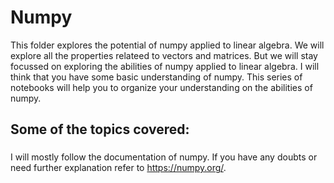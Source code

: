 # Numpy
This folder explores the potential of numpy applied to linear algebra. We will explore all the properties relateed to vectors and matrices. But we will stay focussed on exploring the abilities of numpy applied to linear algebra. I will think that you have some basic understanding of numpy. This series of notebooks will help you to organize your understanding on the abilities of numpy.
## Some of the topics covered:
### 


I will mostly follow the documentation of numpy. If you have any doubts or need further explanation refer to https://numpy.org/.

